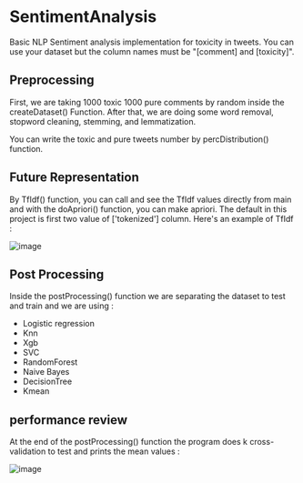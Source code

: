 # SentimentAnalysis
Basic NLP Sentiment analysis implementation for toxicity in tweets. You can use your dataset but the column names must be "[comment] and [toxicity]".

## Preprocessing

First, we are taking 1000 toxic 1000 pure comments by random inside the createDataset() Function. After that, we are doing some word removal, stopword cleaning, stemming, and lemmatization.

You can write the toxic and pure tweets number by percDistribution() function.

## Future Representation

By TfIdf() function, you can call and see the TfIdf values directly from main and with the doApriori() function, you can make apriori. The default in this project is first two value of ['tokenized'] column. Here's an example of TfIdf :

![image](https://user-images.githubusercontent.com/18538179/147675939-9bc243f8-68d2-4c1a-9dce-75becc0d567c.png)

## Post Processing

Inside the postProcessing() function we are separating the dataset to test and train and we are using :

- Logistic regression
- Knn
- Xgb
- SVC
- RandomForest
- Naive Bayes
- DecisionTree
- Kmean

## performance review

At the end of the postProcessing() function the program does k cross-validation to test and prints the mean values :

![image](https://user-images.githubusercontent.com/18538179/147676640-a5b89639-5f77-4e79-a858-d60a89babff9.png)
